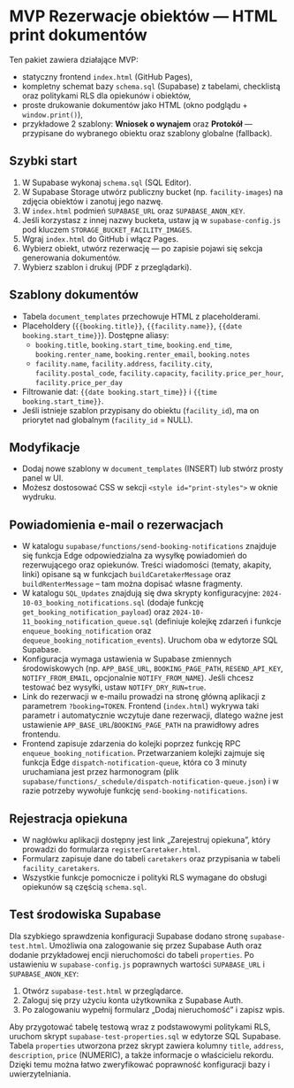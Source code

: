 # MVP Rezerwacje obiektów — HTML print dokumentów

Ten pakiet zawiera działające MVP:
- statyczny frontend `index.html` (GitHub Pages),
- kompletny schemat bazy `schema.sql` (Supabase) z tabelami, checklistą oraz politykami RLS dla opiekunów i obiektów,
- proste drukowanie dokumentów jako HTML (okno podglądu + `window.print()`),
- przykładowe 2 szablony: **Wniosek o wynajem** oraz **Protokół** — przypisane do wybranego obiektu oraz szablony globalne (fallback).

## Szybki start
1. W Supabase wykonaj `schema.sql` (SQL Editor).
2. W Supabase Storage utwórz publiczny bucket (np. `facility-images`) na zdjęcia obiektów i zanotuj jego nazwę.
3. W `index.html` podmień `SUPABASE_URL` oraz `SUPABASE_ANON_KEY`.
4. Jeśli korzystasz z innej nazwy bucketa, ustaw ją w `supabase-config.js` pod kluczem `STORAGE_BUCKET_FACILITY_IMAGES`.
5. Wgraj `index.html` do GitHub i włącz Pages.
6. Wybierz obiekt, utwórz rezerwację — po zapisie pojawi się sekcja generowania dokumentów.
7. Wybierz szablon i drukuj (PDF z przeglądarki).

## Szablony dokumentów
- Tabela `document_templates` przechowuje HTML z placeholderami.
- Placeholdery (`{{booking.title}}`, `{{facility.name}}`, `{{date booking.start_time}}`). Dostępne aliasy:
  - `booking.title`, `booking.start_time`, `booking.end_time`, `booking.renter_name`, `booking.renter_email`, `booking.notes`
  - `facility.name`, `facility.address`, `facility.city`, `facility.postal_code`, `facility.capacity`, `facility.price_per_hour`, `facility.price_per_day`
- Filtrowanie dat: `{{date booking.start_time}}` i `{{time booking.start_time}}`.
- Jeśli istnieje szablon przypisany do obiektu (`facility_id`), ma on priorytet nad globalnym (`facility_id` = NULL).

## Modyfikacje
- Dodaj nowe szablony w `document_templates` (INSERT) lub stwórz prosty panel w UI.
- Możesz dostosować CSS w sekcji `<style id="print-styles">` w oknie wydruku.

## Powiadomienia e-mail o rezerwacjach
- W katalogu `supabase/functions/send-booking-notifications` znajduje się funkcja Edge odpowiedzialna za wysyłkę powiadomień do
  rezerwującego oraz opiekunów. Treści wiadomości (tematy, akapity, linki) opisane są w funkcjach `buildCaretakerMessage` oraz
  `buildRenterMessage` – tam można dopisać własne fragmenty.
- W katalogu `SQL_Updates` znajdują się dwa skrypty konfiguracyjne: `2024-10-03_booking_notifications.sql` (dodaje funkcję
  `get_booking_notification_payload`) oraz `2024-10-11_booking_notification_queue.sql` (definiuje kolejkę zdarzeń i funkcje
  `enqueue_booking_notification` oraz `dequeue_booking_notification_events`). Uruchom oba w edytorze SQL Supabase.
- Konfiguracja wymaga ustawienia w Supabase zmiennych środowiskowych (np. `APP_BASE_URL`, `BOOKING_PAGE_PATH`, `RESEND_API_KEY`,
  `NOTIFY_FROM_EMAIL`, opcjonalnie `NOTIFY_FROM_NAME`). Jeśli chcesz testować bez wysyłki, ustaw `NOTIFY_DRY_RUN=true`.
- Link do rezerwacji w e-mailu prowadzi na stronę główną aplikacji z parametrem `?booking=TOKEN`. Frontend (`index.html`) wykrywa
  taki parametr i automatycznie wczytuje dane rezerwacji, dlatego ważne jest ustawienie `APP_BASE_URL`/`BOOKING_PAGE_PATH` na prawidłowy
  adres frontendu.
- Frontend zapisuje zdarzenia do kolejki poprzez funkcję RPC `enqueue_booking_notification`. Przetwarzaniem kolejki zajmuje się
  funkcja Edge `dispatch-notification-queue`, która co 3 minuty uruchamiana jest przez harmonogram (plik
  `supabase/functions/_schedule/dispatch-notification-queue.json`) i w razie potrzeby wywołuje funkcję
  `send-booking-notifications`.

## Rejestracja opiekuna
- W nagłówku aplikacji dostępny jest link „Zarejestruj opiekuna”, który prowadzi do formularza `registerCaretaker.html`.
- Formularz zapisuje dane do tabeli `caretakers` oraz przypisania w tabeli `facility_caretakers`.
- Wszystkie funkcje pomocnicze i polityki RLS wymagane do obsługi opiekunów są częścią `schema.sql`.

## Test środowiska Supabase
Dla szybkiego sprawdzenia konfiguracji Supabase dodano stronę `supabase-test.html`. Umożliwia ona zalogowanie się przez Supabase Auth oraz dodanie przykładowej encji nieruchomości do tabeli `properties`. Po ustawieniu w `supabase-config.js` poprawnych wartości `SUPABASE_URL` i `SUPABASE_ANON_KEY`:

1. Otwórz `supabase-test.html` w przeglądarce.
2. Zaloguj się przy użyciu konta użytkownika z Supabase Auth.
3. Po zalogowaniu wypełnij formularz „Dodaj nieruchomość” i zapisz wpis.

Aby przygotować tabelę testową wraz z podstawowymi politykami RLS, uruchom skrypt `supabase-test-properties.sql` w edytorze SQL Supabase. Tabela `properties` utworzona przez skrypt zawiera kolumny `title`, `address`, `description`, `price` (NUMERIC), a także informacje o właścicielu rekordu. Dzięki temu można łatwo zweryfikować poprawność konfiguracji bazy i uwierzytelniania.
